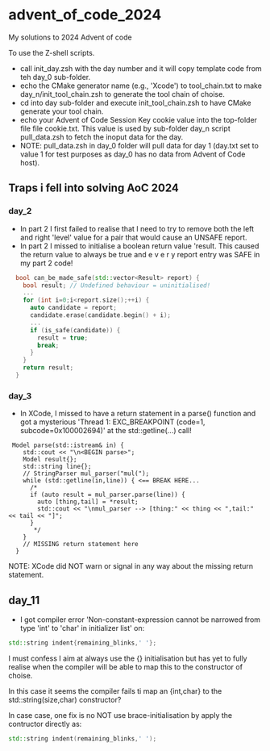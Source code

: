# advent_of_code_2024
My solutions to 2024 Advent of code

To use the Z-shell scripts.
* call init_day.zsh with the day number and it will copy template code from teh day_0 sub-folder.
* echo the CMake generator name (e.g., 'Xcode') to tool_chain.txt to make day_n/init_tool_chain.zsh to generate the tool chain of choise.
* cd into day sub-folder and execute init_tool_chain.zsh to have CMake generate your tool chain.
* echo your Advent of Code Session Key cookie value into the top-folder file file cookie.txt. This value is used by sub-folder day_n script pull_data.zsh to fetch the inoput data for the day.
* NOTE: pull_data.zsh in day_0 folder will pull data for day 1 (day.txt set to value 1 for test purposes as day_0 has no data from Advent of Code host).

## Traps i fell into solving AoC 2024

### day_2

* In part 2 I first failed to realise that I need to try to remove both the left and right 'level' value for a pair that would cause an UNSAFE report.
* In part 2 I missed to initialise a boolean return value 'result. This caused the return value to always be true and e v e r y report entry was SAFE in my part 2 code!

```cpp
  bool can_be_made_safe(std::vector<Result> report) {
    bool result; // Undefined behaviour = uninitialised!
    ...
    for (int i=0;i<report.size();++i) {
      auto candidate = report;
      candidate.erase(candidate.begin() + i);
      ...
      if (is_safe(candidate)) {
        result = true;
        break;
      }
    }
    return result;
  }

```
### day_3

* In XCode, I missed to have a return statement in a parse() function and got a mysterious 'Thread 1: EXC_BREAKPOINT (code=1, subcode=0x100002694)' at the std::getline(...) call!
```
 Model parse(std::istream& in) {
    std::cout << "\n<BEGIN parse>";
    Model result{};
    std::string line{};
    // StringParser mul_parser("mul(");
    while (std::getline(in,line)) { <== BREAK HERE...
      /*
      if (auto result = mul_parser.parse(line)) {
        auto [thing,tail] = *result;
        std::cout << "\nmul_parser --> [thing:" << thing << ",tail:" << tail << "]";
      }
       */
    }
    // MISSING return statement here
  }
```
NOTE: XCode did NOT warn or signal in any way about the missing return statement.

## day_11
* I got compiler error 'Non-constant-expression cannot be narrowed from type 'int' to 'char' in initializer list' on:
```cpp
std::string indent{remaining_blinks,' '};
```
I must confess I aim at always use the {} initialisation but has yet to fully realise when the compiler will be able to map this to the constructor of choise.

In this case it seems the compiler fails ti map an {int,char} to the std::string(size,char) constructor?

In case case, one fix is no NOT use brace-initialisation by apply the contructor directly as:
```cpp
std::string indent(remaining_blinks,' ');
```